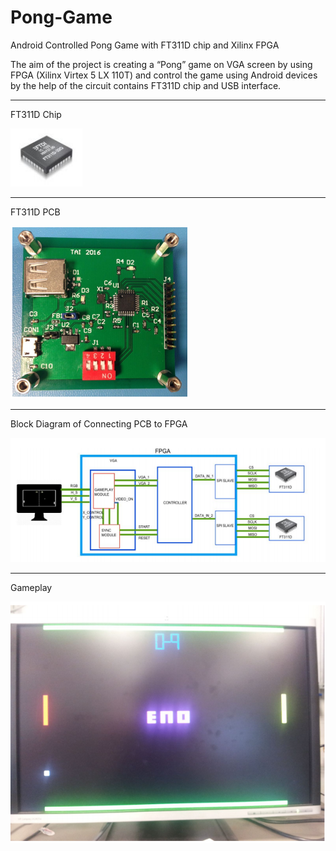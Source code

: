 # Pong-Game
Android Controlled Pong Game with FT311D chip and Xilinx FPGA

The aim of the project is creating a “Pong” game on VGA screen by using FPGA (Xilinx Virtex 5 LX 110T) and control the game using Android devices by the help of the circuit contains FT311D chip and USB interface.

-----------------------------------------------------------------------------------------------------------------------------------------
FT311D Chip

<img src="https://github.com/emreatik/Pong-Game/blob/master/FT311D%20Chip.PNG"/>

-----------------------------------------------------------------------------------------------------------------------------------------
FT311D PCB

<img src="https://github.com/emreatik/Pong-Game/blob/master/FT311D%20PCB.PNG"/>

-----------------------------------------------------------------------------------------------------------------------------------------
Block Diagram of Connecting PCB to FPGA

<img src="https://github.com/emreatik/Pong-Game/blob/master/Block%20Diagram.PNG"/>

-----------------------------------------------------------------------------------------------------------------------------------------
Gameplay

<img src="https://github.com/emreatik/Pong-Game/blob/master/Gameplay.PNG"/>
